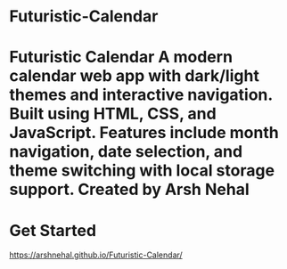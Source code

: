# Futuristic-Calendar
# Futuristic Calendar  A modern calendar web app with dark/light themes and interactive navigation. Built using HTML, CSS, and JavaScript. Features include month navigation, date selection, and theme switching with local storage support.  Created by Arsh Nehal
# Get Started
https://arshnehal.github.io/Futuristic-Calendar/
